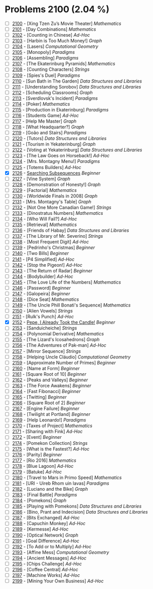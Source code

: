 # Problems 2100 (2.04 %)


- [ ] [2100](https://www.beecrowd.com.br/judge/en/problems/view/2100) - [Xing Tzen Zu’s Movie Theater] *Mathematics*
- [ ] [2101](https://www.beecrowd.com.br/judge/en/problems/view/2101) - [Day Combinations] *Mathematics*
- [ ] [2102](https://www.beecrowd.com.br/judge/en/problems/view/2102) - [Counting in Chinese] *Ad-Hoc*
- [ ] [2103](https://www.beecrowd.com.br/judge/en/problems/view/2103) - [Harbin is Too Much Money!] *Graph*
- [ ] [2104](https://www.beecrowd.com.br/judge/en/problems/view/2104) - [Lasers] *Computational Geometry*
- [ ] [2105](https://www.beecrowd.com.br/judge/en/problems/view/2105) - [Monopoly] *Paradigms*
- [ ] [2106](https://www.beecrowd.com.br/judge/en/problems/view/2106) - [Assembling] *Paradigms*
- [ ] [2107](https://www.beecrowd.com.br/judge/en/problems/view/2107) - [The Ekaterinburg Pyramids] *Mathematics*
- [ ] [2108](https://www.beecrowd.com.br/judge/en/problems/view/2108) - [Counting Characters] *Strings*
- [ ] [2109](https://www.beecrowd.com.br/judge/en/problems/view/2109) - [Spies's Duel] *Paradigms*
- [ ] [2110](https://www.beecrowd.com.br/judge/en/problems/view/2110) - [Sun Bath in The Garden] *Data Structures and Libraries*
- [ ] [2111](https://www.beecrowd.com.br/judge/en/problems/view/2111) - [Understanding Sorobov] *Data Structures and Libraries*
- [ ] [2112](https://www.beecrowd.com.br/judge/en/problems/view/2112) - [Scheduling Classrooms] *Graph*
- [ ] [2113](https://www.beecrowd.com.br/judge/en/problems/view/2113) - [Sverdlovsk's Incident] *Paradigms*
- [ ] [2114](https://www.beecrowd.com.br/judge/en/problems/view/2114) - [Poker] *Mathematics*
- [ ] [2115](https://www.beecrowd.com.br/judge/en/problems/view/2115) - [Production in Ekaterinburg] *Paradigms*
- [ ] [2116](https://www.beecrowd.com.br/judge/en/problems/view/2116) - [Students Game] *Ad-Hoc*
- [ ] [2117](https://www.beecrowd.com.br/judge/en/problems/view/2117) - [Help Me Master] *Graph*
- [ ] [2118](https://www.beecrowd.com.br/judge/en/problems/view/2118) - [What Headquarter?] *Graph*
- [ ] [2119](https://www.beecrowd.com.br/judge/en/problems/view/2119) - [Goão and Stairs] *Paradigms*
- [ ] [2120](https://www.beecrowd.com.br/judge/en/problems/view/2120) - [Tutors] *Data Structures and Libraries*
- [ ] [2121](https://www.beecrowd.com.br/judge/en/problems/view/2121) - [Tourism in Yekaterinburg] *Graph*
- [ ] [2122](https://www.beecrowd.com.br/judge/en/problems/view/2122) - [Voting at Yekaterinburg] *Data Structures and Libraries*
- [ ] [2123](https://www.beecrowd.com.br/judge/en/problems/view/2123) - [The Law Goes on Horseback!] *Ad-Hoc*
- [ ] [2124](https://www.beecrowd.com.br/judge/en/problems/view/2124) - [Mrs. Montagny Menu!] *Paradigms*
- [ ] [2125](https://www.beecrowd.com.br/judge/en/problems/view/2125) - [Totems Builders] *Ad-Hoc*
- [x] [2126](https://www.beecrowd.com.br/judge/en/problems/view/2126) - [Searching Subsequences](https://github.com/Luc4sguilherme/beecrowd/blob/master/problems/[2100-2199]/2126/code.js) *Beginner*
- [ ] [2127](https://www.beecrowd.com.br/judge/en/problems/view/2127) - [Vine System] *Graph*
- [ ] [2128](https://www.beecrowd.com.br/judge/en/problems/view/2128) - [Demonstration of Honesty!] *Graph*
- [ ] [2129](https://www.beecrowd.com.br/judge/en/problems/view/2129) - [Factorial] *Mathematics*
- [ ] [2130](https://www.beecrowd.com.br/judge/en/problems/view/2130) - [Worldwide Finals in 2008] *Graph*
- [ ] [2131](https://www.beecrowd.com.br/judge/en/problems/view/2131) - [Mrs. Montagny's Table] *Graph*
- [ ] [2132](https://www.beecrowd.com.br/judge/en/problems/view/2132) - [Not One More Canadian Game!] *Strings*
- [ ] [2133](https://www.beecrowd.com.br/judge/en/problems/view/2133) - [Dinostratus Numbers] *Mathematics*
- [ ] [2134](https://www.beecrowd.com.br/judge/en/problems/view/2134) - [Who Will Fail?] *Ad-Hoc*
- [ ] [2135](https://www.beecrowd.com.br/judge/en/problems/view/2135) - [Retrieval] *Mathematics*
- [ ] [2136](https://www.beecrowd.com.br/judge/en/problems/view/2136) - [Friends of Habay] *Data Structures and Libraries*
- [ ] [2137](https://www.beecrowd.com.br/judge/en/problems/view/2137) - [The Library of Mr. Severino] *Strings*
- [ ] [2138](https://www.beecrowd.com.br/judge/en/problems/view/2138) - [Most Frequent Digit] *Ad-Hoc*
- [ ] [2139](https://www.beecrowd.com.br/judge/en/problems/view/2139) - [Pedrinho's Christmas] *Beginner*
- [ ] [2140](https://www.beecrowd.com.br/judge/en/problems/view/2140) - [Two Bills] *Beginner*
- [ ] [2141](https://www.beecrowd.com.br/judge/en/problems/view/2141) - [P4 Simplified] *Ad-Hoc*
- [ ] [2142](https://www.beecrowd.com.br/judge/en/problems/view/2142) - [Stop the Pigeon!] *Ad-Hoc*
- [ ] [2143](https://www.beecrowd.com.br/judge/en/problems/view/2143) - [The Return of Radar] *Beginner*
- [ ] [2144](https://www.beecrowd.com.br/judge/en/problems/view/2144) - [Bodybuilder] *Ad-Hoc*
- [ ] [2145](https://www.beecrowd.com.br/judge/en/problems/view/2145) - [The Love Life of the Numbers] *Mathematics*
- [ ] [2146](https://www.beecrowd.com.br/judge/en/problems/view/2146) - [Password] *Beginner*
- [ ] [2147](https://www.beecrowd.com.br/judge/en/problems/view/2147) - [Galopeira] *Beginner*
- [ ] [2148](https://www.beecrowd.com.br/judge/en/problems/view/2148) - [Dice Seat] *Mathematics*
- [ ] [2149](https://www.beecrowd.com.br/judge/en/problems/view/2149) - [The Uncle Phill Bonati's Sequence] *Mathematics*
- [ ] [2150](https://www.beecrowd.com.br/judge/en/problems/view/2150) - [Alien Vowels] *Strings*
- [ ] [2151](https://www.beecrowd.com.br/judge/en/problems/view/2151) - [Rulk's Punch] *Ad-Hoc*
- [x] [2152](https://www.beecrowd.com.br/judge/en/problems/view/2152) - [Pepe, I Already Took the Candle!](https://github.com/Luc4sguilherme/beecrowd/blob/master/problems/[2100-2199]/2152/code.js) *Beginner*
- [ ] [2153](https://www.beecrowd.com.br/judge/en/problems/view/2153) - [Sanduicheiche] *Strings*
- [ ] [2154](https://www.beecrowd.com.br/judge/en/problems/view/2154) - [Polynomial Derivative] *Mathematics*
- [ ] [2155](https://www.beecrowd.com.br/judge/en/problems/view/2155) - [The Lizard's Icosahedrons] *Graph*
- [ ] [2156](https://www.beecrowd.com.br/judge/en/problems/view/2156) - [The Adventures of Pak-man] *Ad-Hoc*
- [ ] [2157](https://www.beecrowd.com.br/judge/en/problems/view/2157) - [Mirror Sequence] *Strings*
- [ ] [2158](https://www.beecrowd.com.br/judge/en/problems/view/2158) - [Helping Uncle Cláudio] *Computational Geometry*
- [ ] [2159](https://www.beecrowd.com.br/judge/en/problems/view/2159) - [Approximate Number of Primes] *Beginner*
- [ ] [2160](https://www.beecrowd.com.br/judge/en/problems/view/2160) - [Name at Form] *Beginner*
- [ ] [2161](https://www.beecrowd.com.br/judge/en/problems/view/2161) - [Square Root of 10] *Beginner*
- [ ] [2162](https://www.beecrowd.com.br/judge/en/problems/view/2162) - [Peaks and Valleys] *Beginner*
- [ ] [2163](https://www.beecrowd.com.br/judge/en/problems/view/2163) - [The Force Awakens] *Beginner*
- [ ] [2164](https://www.beecrowd.com.br/judge/en/problems/view/2164) - [Fast Fibonacci] *Beginner*
- [ ] [2165](https://www.beecrowd.com.br/judge/en/problems/view/2165) - [Twitting] *Beginner*
- [ ] [2166](https://www.beecrowd.com.br/judge/en/problems/view/2166) - [Square Root of 2] *Beginner*
- [ ] [2167](https://www.beecrowd.com.br/judge/en/problems/view/2167) - [Engine Failure] *Beginner*
- [ ] [2168](https://www.beecrowd.com.br/judge/en/problems/view/2168) - [Twilight at Portland] *Beginner*
- [ ] [2169](https://www.beecrowd.com.br/judge/en/problems/view/2169) - [Help Leonardo!] *Paradigms*
- [ ] [2170](https://www.beecrowd.com.br/judge/en/problems/view/2170) - [Taxes of Project] *Mathematics*
- [ ] [2171](https://www.beecrowd.com.br/judge/en/problems/view/2171) - [Sharing with Fink] *Ad-Hoc*
- [ ] [2172](https://www.beecrowd.com.br/judge/en/problems/view/2172) - [Event] *Beginner*
- [ ] [2174](https://www.beecrowd.com.br/judge/en/problems/view/2174) - [Pomekon Collection] *Strings*
- [ ] [2175](https://www.beecrowd.com.br/judge/en/problems/view/2175) - [What is the Fastest?] *Ad-Hoc*
- [ ] [2176](https://www.beecrowd.com.br/judge/en/problems/view/2176) - [Parity] *Beginner*
- [ ] [2177](https://www.beecrowd.com.br/judge/en/problems/view/2177) - [Rio 2016] *Mathematics*
- [ ] [2178](https://www.beecrowd.com.br/judge/en/problems/view/2178) - [Blue Lagoon] *Ad-Hoc*
- [ ] [2179](https://www.beecrowd.com.br/judge/en/problems/view/2179) - [Batuke] *Ad-Hoc*
- [ ] [2180](https://www.beecrowd.com.br/judge/en/problems/view/2180) - [Travel to Mars in Primo Speed] *Mathematics*
- [ ] [2181](https://www.beecrowd.com.br/judge/en/problems/view/2181) - [URI - Uireb Rhom uin Iavas] *Paradigms*
- [ ] [2182](https://www.beecrowd.com.br/judge/en/problems/view/2182) - [Luciano and the Bike] *Graph*
- [ ] [2183](https://www.beecrowd.com.br/judge/en/problems/view/2183) - [Final Battle] *Paradigms*
- [ ] [2184](https://www.beecrowd.com.br/judge/en/problems/view/2184) - [Pomekons] *Graph*
- [ ] [2185](https://www.beecrowd.com.br/judge/en/problems/view/2185) - [Playing with Pomekons] *Data Structures and Libraries*
- [ ] [2186](https://www.beecrowd.com.br/judge/en/problems/view/2186) - [Bino, Prant and Indecision] *Data Structures and Libraries*
- [ ] [2187](https://www.beecrowd.com.br/judge/en/problems/view/2187) - [Bits Exchanged] *Ad-Hoc*
- [ ] [2188](https://www.beecrowd.com.br/judge/en/problems/view/2188) - [Capuchin Monkey] *Ad-Hoc*
- [ ] [2189](https://www.beecrowd.com.br/judge/en/problems/view/2189) - [Kermesse] *Ad-Hoc*
- [ ] [2190](https://www.beecrowd.com.br/judge/en/problems/view/2190) - [Optical Network] *Graph*
- [ ] [2191](https://www.beecrowd.com.br/judge/en/problems/view/2191) - [Goal Difference] *Ad-Hoc*
- [ ] [2192](https://www.beecrowd.com.br/judge/en/problems/view/2192) - [To Add or to Multiply] *Ad-Hoc*
- [ ] [2193](https://www.beecrowd.com.br/judge/en/problems/view/2193) - [Affine Mess] *Computational Geometry*
- [ ] [2194](https://www.beecrowd.com.br/judge/en/problems/view/2194) - [Ancient Messages] *Ad-Hoc*
- [ ] [2195](https://www.beecrowd.com.br/judge/en/problems/view/2195) - [Chips Challenge] *Ad-Hoc*
- [ ] [2196](https://www.beecrowd.com.br/judge/en/problems/view/2196) - [Coffee Central] *Ad-Hoc*
- [ ] [2197](https://www.beecrowd.com.br/judge/en/problems/view/2197) - [Machine Works] *Ad-Hoc*
- [ ] [2199](https://www.beecrowd.com.br/judge/en/problems/view/2199) - [Mining Your Own Business] *Ad-Hoc*